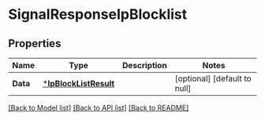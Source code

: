 # SignalResponseIpBlocklist

## Properties
Name | Type | Description | Notes
------------ | ------------- | ------------- | -------------
**Data** | [***IpBlockListResult**](IpBlockListResult.md) |  | [optional] [default to null]

[[Back to Model list]](../README.md#documentation-for-models) [[Back to API list]](../README.md#documentation-for-api-endpoints) [[Back to README]](../README.md)

